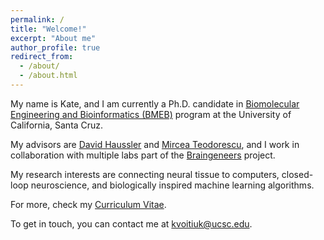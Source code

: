 ```yaml
---
permalink: /
title: "Welcome!"
excerpt: "About me"
author_profile: true
redirect_from: 
  - /about/
  - /about.html
---
```


My name is Kate, and I am currently a Ph.D. candidate in [Biomolecular Engineering and Bioinformatics (BMEB)](https://pbse.ucsc.edu/bmeb/index.html) program at the University of California, Santa Cruz. 

My advisors are [David Haussler](https://hausslergenomics.ucsc.edu/) and [Mircea Teodorescu](https://danserlab.github.io/index.html), and I work in collaboration with multiple labs part of the [Braingeneers](https://braingeneers.ucsc.edu/) project. 

My research interests are connecting neural tissue to computers, closed-loop neuroscience, and biologically inspired machine learning algorithms.


For more, check my [Curriculum Vitae](https://kvoitiuk.github.io/files/CV_2020_21_kvoitiuk.pdf).

To get in touch, you can contact me at <kvoitiuk@ucsc.edu>.
